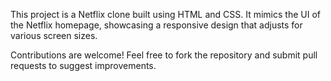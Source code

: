 This project is a Netflix clone built using HTML and CSS. It mimics the UI of the Netflix homepage, showcasing a responsive design that adjusts for various screen sizes.


Contributions are welcome! Feel free to fork the repository and submit pull requests to suggest improvements.
